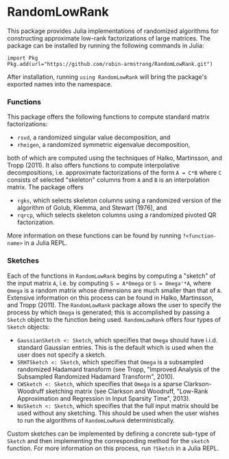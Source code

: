 # RandomLowRank

This package provides Julia implementations of randomized algorithms for constructing approximate low-rank factorizations of large matrices. The package can be installed by running the following commands in Julia:
```
import Pkg
Pkg.add(url="https://github.com/robin-armstrong/RandomLowRank.git")
```

After installation, running `using RandomLowRank` will bring the package's exported names into the namespace.

### Functions

This package offers the following functions to compute standard matrix factorizations:

* `rsvd`, a randomized singular value decomposition, and
* `rheigen`, a randomized symmetric eigenvalue decomposition,

both of which are computed using the techniques of Halko, Martinsson, and Tropp (2011). It also offers functions to compute interpolative decompositions, i.e. approximate factorizations of the form `A = C*B` where `C` consists of selected "skeleton" columns from `A` and `B` is an interpolation matrix. The package offers

* `rgks`, which selects skeleton columns using a randomized version of the algorithm of Golub, Klemma, and Stewart (1976), and
* `rqrcp`, which selects skeleton columns using a randomized pivoted QR factorization.

More information on these functions can be found by running `?<function-name>` in a Julia REPL.

### Sketches

Each of the functions in `RandomLowRank` begins by computing a "sketch" of the input matrix `A`, i.e. by computing `S = A*Omega` or `S = Omega'*A`, where `Omega` is a random matrix whose dimensions are much smaller than that of `A`. Extensive information on this process can be found in Halko, Martinsson, and Tropp (2011). The `RandomLowRank` package allows the user to specify the process by which `Omega` is generated; this is accomplished by passing a `Sketch` object to the function being used. `RandomLowRank` offers four types of `Sketch` objects:

* `GaussianSketch <: Sketch`, which specifies that `Omega` should have i.i.d. standard Gaussian entries. This is the default which is used when the user does not specify a sketch.
* `SRHTSketch <: Sketch`, which specifies that `Omega` is a subsampled randomized Hadamard transform (see Tropp, "Improved Analysis of the Subsampled Randomized Hadamard Transform", 2010).
* `CWSketch <: Sketch`, which specifies that `Omega` is a sparse Clarkson-Woodruff sketching matrix (see Clarkson and Woodruff, "Low-Rank Approximation and Regression in Input Sparsity Time", 2013).
* `NoSketch <: Sketch`, which specifies that the full input matrix should be used without any sketching. This should be used when the user wishes to run the algorithms of `RandomLowRank` deterministically.
 
Custom sketches can be implemented by defining a concrete sub-type of `Sketch` and then implementing the corresponding method for the `sketch` function. For more information on this process, run `?Sketch` in a Julia REPL.
